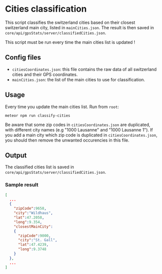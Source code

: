 # Cities classification
This script classifies the switzerland cities based on their closest switzerland main city, listed in `mainCities.json`. The result is then saved in `core/api/gpsStats/server/classifiedCities.json`. 

This script must be run every time the main cities list is updated !


## Config files
- `citiesCoordinates.json`: this file contains the raw data of all switzerland cities and their GPS coordinates.
- `mainCities.json`: the list of the main cities to use for classification. 
  
## Usage
Every time you update the main cities list. Run from `root`:
```
meteor npm run classify-cities
```
  
Be aware that some zip codes in `citiesCoordinates.json` are duplicated, with different city names (e.g "1000 Lausanne" and "1000 Lausanne 1"). If you add a main city which zip code is duplicated in `citiesCoordinates.json`, you should then remove the unwanted occurencies in this file.

## Output
The classified cities list is saved in `core/api/gpsStats/server/classifiedCities.json`.

### Sample result
```json
[
  ...
  {
    "zipCode":9658,
    "city":"Wildhaus",
    "lat":47.2058,
    "long":9.354,
    "closestMainCity":
    {
      "zipCode":9000,
      "city":"St. Gall",
      "lat":47.4239,
      "long":9.3748
    }
  },
  ...
]
```
